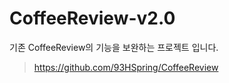 # CoffeeReview-v2.0
기존 CoffeeReview의 기능을 보완하는 프로젝트 입니다.
> https://github.com/93HSpring/CoffeeReview
